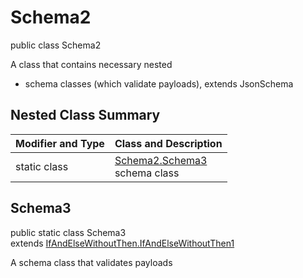 # Schema2
public class Schema2

A class that contains necessary nested
- schema classes (which validate payloads), extends JsonSchema

## Nested Class Summary
| Modifier and Type | Class and Description |
| ----------------- | ---------------------- |
| static class | [Schema2.Schema3](#schema3)<br> schema class |

## Schema3
public static class Schema3<br>
extends [IfAndElseWithoutThen.IfAndElseWithoutThen1](../../../../../../../../components/schemas/IfAndElseWithoutThen.md#ifandelsewithoutthen1)

A schema class that validates payloads
